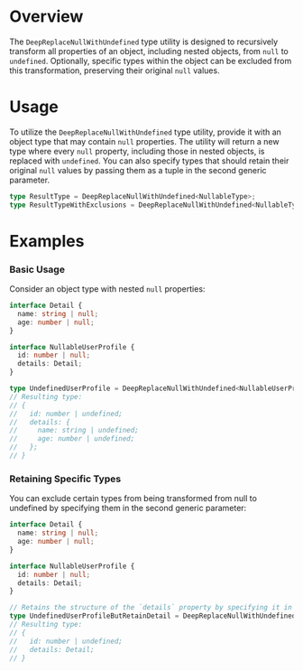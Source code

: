 # Overview

The `DeepReplaceNullWithUndefined` type utility is designed to recursively transform all properties of an object, including nested objects, from `null` to `undefined`. Optionally, specific types within the object can be excluded from this transformation, preserving their original `null` values.

# Usage

To utilize the `DeepReplaceNullWithUndefined` type utility, provide it with an object type that may contain `null` properties. The utility will return a new type where every `null` property, including those in nested objects, is replaced with `undefined`. You can also specify types that should retain their original `null` values by passing them as a tuple in the second generic parameter.

```typescript
type ResultType = DeepReplaceNullWithUndefined<NullableType>;
type ResultTypeWithExclusions = DeepReplaceNullWithUndefined<NullableType, [RetainType]>;
```

# Examples

### Basic Usage

Consider an object type with nested `null` properties:

```typescript
interface Detail {
  name: string | null;
  age: number | null;
}

interface NullableUserProfile {
  id: number | null;
  details: Detail;
}

type UndefinedUserProfile = DeepReplaceNullWithUndefined<NullableUserProfile>;
// Resulting type:
// {
//   id: number | undefined;
//   details: {
//     name: string | undefined;
//     age: number | undefined;
//   };
// }
```

### Retaining Specific Types

You can exclude certain types from being transformed from null to undefined by specifying them in the second generic parameter:

```typescript
interface Detail {
  name: string | null;
  age: number | null;
}

interface NullableUserProfile {
  id: number | null;
  details: Detail;
}

// Retains the structure of the `details` property by specifying it in the second generic parameter.
type UndefinedUserProfileButRetainDetail = DeepReplaceNullWithUndefined<NullableUserProfile, [Detail]>;
// Resulting type:
// {
//   id: number | undefined;
//   details: Detail;
// }
```
